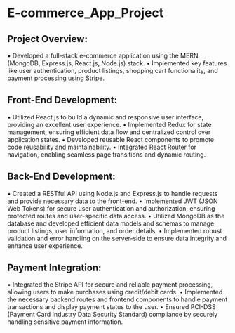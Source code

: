 # E-commerce_App_Project
## Project Overview:

• Developed a full-stack e-commerce application using the MERN (MongoDB, Express.js, React.js, Node.js) stack.
• Implemented key features like user authentication, product listings, shopping cart functionality, and payment processing using Stripe.

## Front-End Development:

• Utilized React.js to build a dynamic and responsive user interface, providing an excellent user experience.
• Implemented Redux for state management, ensuring efficient data flow and centralized control over application states.
• Developed reusable React components to promote code reusability and maintainability.
• Integrated React Router for navigation, enabling seamless page transitions and dynamic routing.

## Back-End Development:

• Created a RESTful API using Node.js and Express.js to handle requests and provide necessary data to the front-end.
• Implemented JWT (JSON Web Tokens) for secure user authentication and authorization, ensuring protected routes and user-specific data access.
• Utilized MongoDB as the database and developed efficient data models and schemas to manage product listings, user information, and order details.
• Implemented robust validation and error handling on the server-side to ensure data integrity and enhance user experience.

## Payment Integration:

• Integrated the Stripe API for secure and reliable payment processing, allowing users to make purchases using credit/debit cards.
• Implemented the necessary backend routes and frontend components to handle payment transactions and display payment status to the user.
• Ensured PCI-DSS (Payment Card Industry Data Security Standard) compliance by securely handling sensitive payment information.
